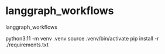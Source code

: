 # langgraph_workflows
langgraph_workflows

python3.11 -m venv .venv
source .venv/bin/activate
pip install -r ./requirements.txt
